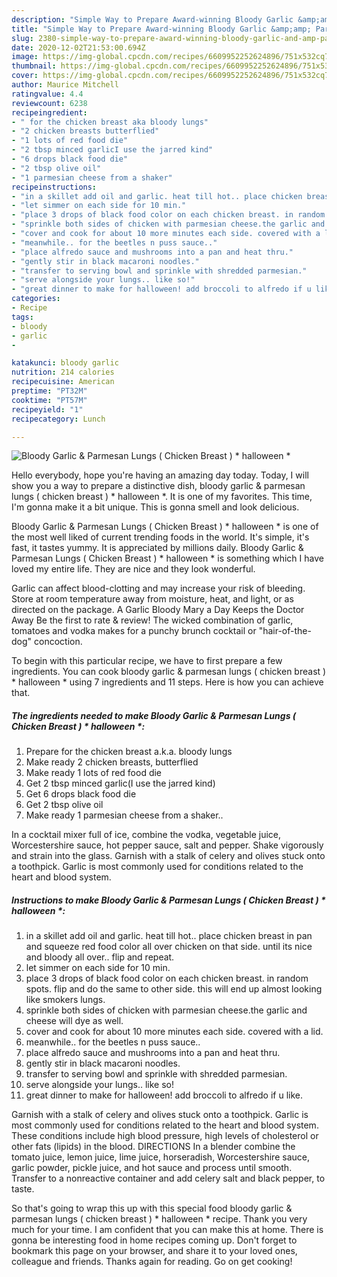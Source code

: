 ```yaml
---
description: "Simple Way to Prepare Award-winning Bloody Garlic &amp;amp; Parmesan Lungs ( Chicken Breast ) * halloween *"
title: "Simple Way to Prepare Award-winning Bloody Garlic &amp;amp; Parmesan Lungs ( Chicken Breast ) * halloween *"
slug: 2380-simple-way-to-prepare-award-winning-bloody-garlic-and-amp-parmesan-lungs-chicken-breast-halloween
date: 2020-12-02T21:53:00.694Z
image: https://img-global.cpcdn.com/recipes/6609952252624896/751x532cq70/bloody-garlic-parmesan-lungs-chicken-breast-halloween-recipe-main-photo.jpg
thumbnail: https://img-global.cpcdn.com/recipes/6609952252624896/751x532cq70/bloody-garlic-parmesan-lungs-chicken-breast-halloween-recipe-main-photo.jpg
cover: https://img-global.cpcdn.com/recipes/6609952252624896/751x532cq70/bloody-garlic-parmesan-lungs-chicken-breast-halloween-recipe-main-photo.jpg
author: Maurice Mitchell
ratingvalue: 4.4
reviewcount: 6238
recipeingredient:
- " for the chicken breast aka bloody lungs"
- "2 chicken breasts butterflied"
- "1 lots of red food die"
- "2 tbsp minced garlicI use the jarred kind"
- "6 drops black food die"
- "2 tbsp olive oil"
- "1 parmesian cheese from a shaker"
recipeinstructions:
- "in a skillet add oil and garlic. heat till hot.. place chicken breast in pan and squeeze red food color all over chicken on that side. until its nice and bloody all over.. flip and repeat."
- "let simmer on each side for 10 min."
- "place 3 drops of black food color on each chicken breast. in random spots. flip and do the same to other side. this will end up almost looking like smokers lungs."
- "sprinkle both sides of chicken with parmesian cheese.the garlic and cheese will dye as well."
- "cover and cook for about 10 more minutes each side. covered with a lid."
- "meanwhile.. for the beetles n puss sauce.."
- "place alfredo sauce and mushrooms into a pan and heat thru."
- "gently stir in black macaroni noodles."
- "transfer to serving bowl and sprinkle with shredded parmesian."
- "serve alongside your lungs.. like so!"
- "great dinner to make for halloween! add broccoli to alfredo if u like."
categories:
- Recipe
tags:
- bloody
- garlic
- 

katakunci: bloody garlic  
nutrition: 214 calories
recipecuisine: American
preptime: "PT32M"
cooktime: "PT57M"
recipeyield: "1"
recipecategory: Lunch

---
```



![Bloody Garlic &amp; Parmesan Lungs ( Chicken Breast ) * halloween *](https://img-global.cpcdn.com/recipes/6609952252624896/751x532cq70/bloody-garlic-parmesan-lungs-chicken-breast-halloween-recipe-main-photo.jpg)

Hello everybody, hope you're having an amazing day today. Today, I will show you a way to prepare a distinctive dish, bloody garlic &amp; parmesan lungs ( chicken breast ) * halloween *. It is one of my favorites. This time, I'm gonna make it a bit unique. This is gonna smell and look delicious.

Bloody Garlic &amp; Parmesan Lungs ( Chicken Breast ) * halloween * is one of the most well liked of current trending foods in the world. It's simple, it's fast, it tastes yummy. It is appreciated by millions daily. Bloody Garlic &amp; Parmesan Lungs ( Chicken Breast ) * halloween * is something which I have loved my entire life. They are nice and they look wonderful.

Garlic can affect blood-clotting and may increase your risk of bleeding. Store at room temperature away from moisture, heat, and light, or as directed on the package. A Garlic Bloody Mary a Day Keeps the Doctor Away Be the first to rate &amp; review! The wicked combination of garlic, tomatoes and vodka makes for a punchy brunch cocktail or &#34;hair-of-the-dog&#34; concoction.


To begin with this particular recipe, we have to first prepare a few ingredients. You can cook bloody garlic &amp; parmesan lungs ( chicken breast ) * halloween * using 7 ingredients and 11 steps. Here is how you can achieve that.

<!--inarticleads1-->

##### The ingredients needed to make Bloody Garlic &amp; Parmesan Lungs ( Chicken Breast ) * halloween *:

1. Prepare  for the chicken breast a.k.a. bloody lungs
1. Make ready 2 chicken breasts, butterflied
1. Make ready 1 lots of red food die
1. Get 2 tbsp minced garlic(I use the jarred kind)
1. Get 6 drops black food die
1. Get 2 tbsp olive oil
1. Make ready 1 parmesian cheese from a shaker..


In a cocktail mixer full of ice, combine the vodka, vegetable juice, Worcestershire sauce, hot pepper sauce, salt and pepper. Shake vigorously and strain into the glass. Garnish with a stalk of celery and olives stuck onto a toothpick. Garlic is most commonly used for conditions related to the heart and blood system. 

<!--inarticleads2-->

##### Instructions to make Bloody Garlic &amp; Parmesan Lungs ( Chicken Breast ) * halloween *:

1. in a skillet add oil and garlic. heat till hot.. place chicken breast in pan and squeeze red food color all over chicken on that side. until its nice and bloody all over.. flip and repeat.
1. let simmer on each side for 10 min.
1. place 3 drops of black food color on each chicken breast. in random spots. flip and do the same to other side. this will end up almost looking like smokers lungs.
1. sprinkle both sides of chicken with parmesian cheese.the garlic and cheese will dye as well.
1. cover and cook for about 10 more minutes each side. covered with a lid.
1. meanwhile.. for the beetles n puss sauce..
1. place alfredo sauce and mushrooms into a pan and heat thru.
1. gently stir in black macaroni noodles.
1. transfer to serving bowl and sprinkle with shredded parmesian.
1. serve alongside your lungs.. like so!
1. great dinner to make for halloween! add broccoli to alfredo if u like.


Garnish with a stalk of celery and olives stuck onto a toothpick. Garlic is most commonly used for conditions related to the heart and blood system. These conditions include high blood pressure, high levels of cholesterol or other fats (lipids) in the blood. DIRECTIONS In a blender combine the tomato juice, lemon juice, lime juice, horseradish, Worcestershire sauce, garlic powder, pickle juice, and hot sauce and process until smooth. Transfer to a nonreactive container and add celery salt and black pepper, to taste. 

So that's going to wrap this up with this special food bloody garlic &amp; parmesan lungs ( chicken breast ) * halloween * recipe. Thank you very much for your time. I am confident that you can make this at home. There is gonna be interesting food in home recipes coming up. Don't forget to bookmark this page on your browser, and share it to your loved ones, colleague and friends. Thanks again for reading. Go on get cooking!
